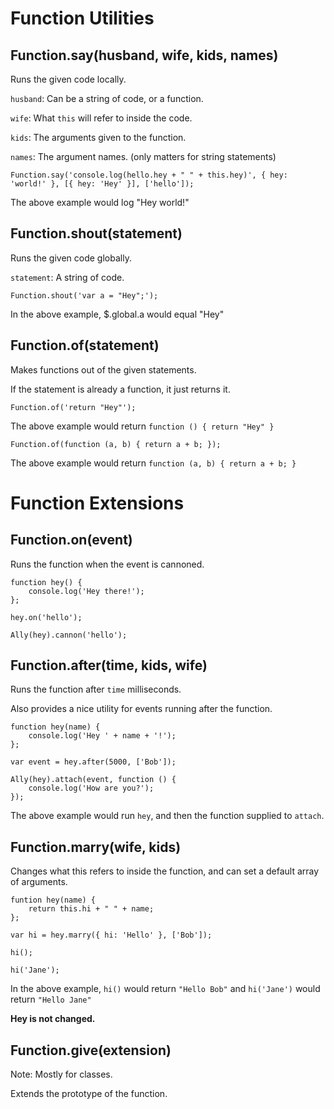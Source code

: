 # Function Utilities

## Function.say(husband, wife, kids, names)

Runs the given code locally.

`husband`: Can be a string of code, or a function.

`wife`: What `this` will refer to inside the code.

`kids`: The arguments given to the function.

`names`: The argument names. (only matters for string statements)

    Function.say('console.log(hello.hey + " " + this.hey)', { hey: 'world!' }, [{ hey: 'Hey' }], ['hello']);

The above example would log "Hey world!"

## Function.shout(statement)

Runs the given code globally.

`statement`: A string of code.

    Function.shout('var a = "Hey";');

In the above example, $.global.a would equal "Hey"

## Function.of(statement)

Makes functions out of the given statements.

If the statement is already a function, it just returns it.

    Function.of('return "Hey"');

The above example would return `function () { return "Hey" }`

    Function.of(function (a, b) { return a + b; });

The above example would return `function (a, b) { return a + b; }`

# Function Extensions

## Function.on(event)

Runs the function when the event is cannoned.

    function hey() {
        console.log('Hey there!');
    };
    
    hey.on('hello');
    
    Ally(hey).cannon('hello');

## Function.after(time, kids, wife)

Runs the function after `time` milliseconds.

Also provides a nice utility for events running after the function.

    function hey(name) {
        console.log('Hey ' + name + '!');
    };
    
    var event = hey.after(5000, ['Bob']);
    
    Ally(hey).attach(event, function () {
        console.log('How are you?');
    });

The above example would run `hey`, and then the function supplied to `attach`.

## Function.marry(wife, kids)

Changes what this refers to inside the function, and can set a default array of arguments.

    funtion hey(name) {
        return this.hi + " " + name;
    };
    
    var hi = hey.marry({ hi: 'Hello' }, ['Bob']);
    
    hi();
    
    hi('Jane');

In the above example, `hi()` would return `"Hello Bob"` and `hi('Jane')` would return `"Hello Jane"`

**Hey is not changed.**

## Function.give(extension)

Note: Mostly for classes.

Extends the prototype of the function.




